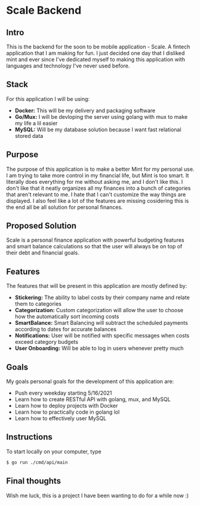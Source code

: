 # Scale Backend

## Intro
This is the backend for the soon to be mobile application - Scale. A fintech application that I am making for fun.
I just decided one day that I disliked mint and ever since I've dedicated myself to making this application with
languages and technology I've never used before.

## Stack
For this application I will be using:
- **Docker:** This will be my delivery and packaging software
- **Go/Mux:** I will be devloping the server using golang with mux to make my life a lil easier
- **MySQL:** Will be my database solution because I want fast relational stored data

## Purpose
The purpose of this application is to make a better Mint for my personal use. I am trying to take more control in
my financial life, but Mint is too smart. It literally does everything for me without asking me, and I don't like 
this. I don't like that it neatly organizes all my finances into a bunch of categories that aren't relevant to me.
I hate that I can't customize the way things are displayed. I also feel like a lot of the features are missing 
cosidering this is the end all be all solution for personal finances.

## Proposed Solution
Scale is a personal finance application with powerful budgeting features and smart balance calculations so that
the user will always be on top of their debt and financial goals.

## Features
The features that will be present in this application are mostly defined by:
- **Stickering:** The ability to label costs by their company name and relate them to categories
- **Categorization:** Custom categorization will allow the user to choose how the automatically sort incoming costs
- **SmartBalance:** Smart Balancing will subtract the scheduled payments according to dates for accurate balances
- **Notifications:** User will be notified with specific messages when costs exceed category budgets
- **User Onboarding:** Will be able to log in users whenever pretty much

## Goals
My goals personal goals for the development of this application are:
- Push every weekday starting 5/16/2021
- Learn how to create RESTful API with golang, mux, and MySQL
- Learn how to deploy projects with Docker
- Learn how to practically code in golang lol
- Learn how to effectively user MySQL

## Instructions
To start locally on your computer, type
```bash
$ go run ./cmd/api/main
```

## Final thoughts
Wish me luck, this is a project I have been wanting to do for a while now :)
